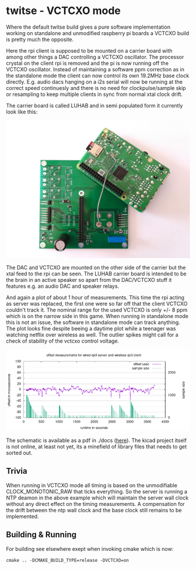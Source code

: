 # twitse - VCTCXO mode
Where the default twitse build gives a pure software implementation working on standalone and unmodified raspberry pi boards a VCTCXO build is pretty much the opposite. 

Here the rpi client is supposed to be mounted on a carrier board with among other things a DAC controlling a VCTCXO oscillator. The processor crystal on the client rpi is removed and the pi is now running off the VCTCXO oscillator. Instead of maintaining a software ppm correction as in the standalone mode the client can now control its own 19.2MHz base clock directly. E.g. audio dacs hanging on a i2s serial will now be running at the correct speed continuesly and there is no need for clockpulse/sample skip or resampling to keep multiple clients in sync from normal xtal clock drift.

The carrier board is called LUHAB and in semi populated form it currently look like this:

<p align="center"><a href="images/luhab.jpg"><img width=600 src="images/luhab.jpg"></a></p>

The DAC and VCTCXO are mounted on the other side of the carrier but the xtal feed to the rpi can be seen. The LUHAB carrier board is intended to be the brain in an active speaker so apart from the DAC/VCTCXO stuff it features e.g. an audio DAC and speaker relays.


And again a plot of about 1 hour of measurements. This time the rpi acting as server was replaced, the first one were so far off that the client VCTCXO couldn't track it. The nominal range for the used VCTCXO is only +/- 8 ppm which is on the narrow side in this game. When running in standalone mode this is not an issue, the software in standalone mode can track anything. The plot looks fine despite beeing a daytime plot while a teenager was watching netflix over wireless as well. The outlier spikes might call for a check of stability of the vctcxo control voltage.

<p align="center"><img src="../dataanalysis/data/1hour_vctcxo_rpi3bplus/server/plot.png"></p>

The schematic is available as a pdf in ./docs ([here](images/luhab_schematic.pdf)). The kicad project itself is not online, at least not yet, its a minefield of library files that needs to get sorted out.

## Trivia

When running in VCTCXO mode all timing is based on the unmodifiable CLOCK_MONOTONIC_RAW that ticks everything. So the server is running a NTP deamon in the above example which will maintain the server wall clock without any direct effect on the timing measurements. A compensation for the drift between the ntp wall clock and the base clock still remains to be implemented.

## Building & Running

For building see elsewhere exept when invoking cmake which is now:

    cmake .. -DCMAKE_BUILD_TYPE=release -DVCTCXO=on

    

    
